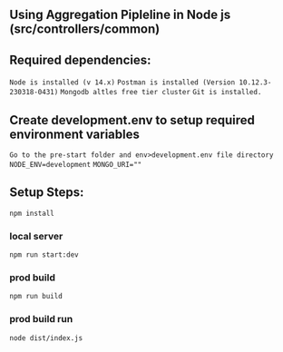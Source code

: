 ## Using Aggregation Pipleline in Node js (src/controllers/common)
## Required dependencies:
`Node is installed (v 14.x)`
`Postman is installed (Version 10.12.3-230318-0431)`
`Mongodb altles free tier cluster`
`Git is installed.`
## Create development.env to setup required environment variables
`Go to the pre-start folder and env>development.env file directory`
`NODE_ENV=development`
`MONGO_URI=""`
## Setup Steps:
`npm install`
### local server
`npm run start:dev`
### prod build
`npm run build`
### prod build run
`node dist/index.js`
